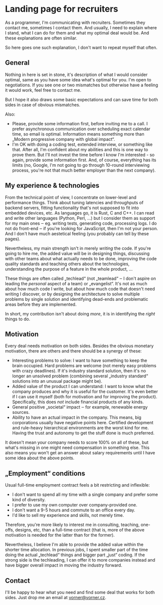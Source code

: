 # Landing page for recruiters

As a programmer, I'm communicating with recruiters. Sometimes they contact me,
sometimes I contact them. And usually, I need to explain where I stand, what I
can do for them and what my optimal deal would be. And these explanations are
often similar.

So here goes one such explanation, I don't want to repeat myself that often.

## General

Nothing in here is set in stone, it's description of what I would consider
optimal, same as you have some idea what's optimal for you. I'm open to
negotiations. If you see one or two mismatches but otherwise have a feeling it
would work, feel free to contact me.

But I hope it also draws some basic expectations and can save time for both
sides in case of obvious mismatches.

Also:

* Please, provide some information first, before inviting me to a call. I prefer
  asynchronous communication over scheduling exact calendar time, so email is
  optimal. Information means something more than „Modern progressive company
  with global impact“.
* I'm OK with doing a coding test, extended interview, or something like that.
  After all, I'm confident about my abilities and this is one way to prove them.
  But I'll not invest the time before I know I'm interested - so again, provide
  some information first. And, of course, everything has its limits (no, Google,
  I'm not going to go through 10-round interviewing process, you're not that
  much better employer than the next company).

## My experience & technologies

From the technical point of view, I concentrate on lower-level and performance
things. Think about tuning latencies and throughputs of backend servers, fitting
functionality that's not supposed to fit into embedded devices, etc. As
languages go, it is Rust, C and C++. I can read and write other languages
(Python, Perl, …) but I consider them as support for my main ones ‒ eg. writing
tests, generating code, processing logs. I do not do front-end ‒ if you're
looking for JavaScript, then I'm not your person. And I don't have much
aestetical feeling (you probably can tell by these pages).

Nevertheless, my main strength isn't in merely _writing_ the code. If you're
going to hire me, the added value will be in designing things, discussing with
other teams about what actually needs to be done, improving the code quality
standards and teaching others about the technologies, understanding the purpose
of a feature in the whole product, …

These things are often called „techlead“ (not „teamlead“ ‒ I don't aspire on
leading the _personal_ aspect of a team) or „evangelist“. It's not as much about
how much code I write, but about how much code that doesn't need writing I
discover, or by designing the architecture to solve multiple problems by single
solution and identifying dead-ends and problematic areas before they are
implemented.

In short, my contribution isn't about doing *more*, it is in identifying the
*right* things to do.

## Motivation

Every deal needs motivation on both sides. Besides the obvious monetary
motivation, there are others and there should be a synergy of these:

* Interesting problems to solve: I want to have something to keep the brain
  occupied. Hard problems are welcome (not merely easy problems with crazy
  deadlines). If it's industry standard solution, then it's no longer an
  unsolved problem (combining several „industry standard“ solutions into an
  unusual package might be).
* Added value of the product I can understand: I want to know what the company
  produces and why it is useful for the customer. It's even better if I can use
  it myself (both for motivation and for improving the product). Specifically,
  this does _not_ include financial products of any kinds.
* General positive „societal“ impact ‒ for example, renewable energy sources.
* Ability to have an actual impact in the company. This means, big corporations
  usually have negative points here. Certified development and rule-heavy
  hierarchical environments are the worst kind for me. Having the trust and
  autonomy to get the stuff done is much preferred.

It doesn't mean your company needs to score 100% on all of these, but what's
missing in one might need compensation in something else. This also means you
won't get an answer about salary requirements until I have some idea about the
above points.

## „Employment“ conditions

Usual full-time employment contract feels a bit restricting and inflexible:

* I don't want to spend all my time with a single company and prefer some kind
  of diversity.
* I prefer to use my own computer over company-provided one.
* I don't want a 9-5 hours and commute to an office every day.
* I'd like to sell my experience and skills, not merely time.

Therefore, you're more likely to interest me in consulting, teaching, one-offs,
designs, etc, than a full-time contract (that is, more of the above motivation
is needed for the latter than for the former).

Nevertheless, I believe I'm able to provide the added value within the shorter
time allocation. In previous jobs, I spent smaller part of the time doing the
actual „techlead“ things and bigger part „just“ coding. If the strong side is
the techleading, I can offer it to more companies instead and have bigger
overall impact in moving the industry forward.

## Contact

I'll be happy to hear what you need and find some deal that works for both
sides. Just drop me an email at [vorner@vorner.cz](mailto:vorner@vorner.cz).
